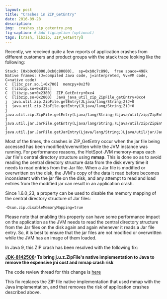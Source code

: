 ```yaml
---
layout: post
title: "Crashes in ZIP_GetEntry"
date: 2016-09-28
description: 
img:  crashes_zip_getentry.png 
fig-caption: # Add figcaption (optional)
tags: [Crash, libzip, ZIP_GetEntry]
---
```



Recently, we received quite a few reports of application crashes from different customers and product groups with the stack trace looking like the following:

```
Stack: [0xb0c00000,0xb0c80000],  sp=0xb0c7c890,  free space=498k
Native frames: (J=compiled Java code, j=interpreted, Vv=VM code, C=native code)
C  [libc_psr.so.1+0x700]  memcpy+0x2f8
C  [libzip.so+0xd19c]
C  [libzip.so+0x2380]  ZIP_GetEntry+0xe4
C  [libzip.so+0x2800]  Java_java_util_zip_ZipFile_getEntry+0xc4
j  java.util.zip.ZipFile.getEntry(JLjava/lang/String;Z)J+0
j  java.util.zip.ZipFile.getEntry(JLjava/lang/String;Z)J+0
j  java.util.zip.ZipFile.getEntry(Ljava/lang/String;)Ljava/util/zip/ZipEntry;+31
j  java.util.jar.JarFile.getEntry(Ljava/lang/String;)Ljava/util/zip/ZipEntry;+2
j  java.util.jar.JarFile.getJarEntry(Ljava/lang/String;)Ljava/util/jar/JarEntry;+2
```

Most of the times, the crashes in ZIP_GetEntry occur when the jar file being accessed has been modified/overwritten while the JVM instance was running. For performance reasons, the HotSpot JVM memory-maps each Jar file's central directory structure using **mmap**. This is done so as to avoid reading the central directory structure data from the disk every time it needs to read entries from the Jar file. When a Jar file is modified or overwritten on the disk, the JVM's copy of the data it read before becomes inconsistent with the jar file on the disk, and any attempt to read and load entries from the modified jar can result in an application crash.

Since 1.6.0_23, a property can be used to disable the memory mapping of the central directory structure of Jar files:
```
-Dsun.zip.disableMemoryMapping=true
```

Please note that enabling this property can have some performance impact on the application as the JVM needs to read the central directory structure from the Jar files on the disk again and again whenever it reads a Jar file entry. So, it is best to ensure that the jar files are not modified or overwritten while the JVM has an image of them loaded.

In Java 9, this ZIP crash has been resolved with the following fix:

**[JDK-8142508](https://bugs.openjdk.java.net/browse/JDK-8142508): To bring j.u.z.ZipFile's native implementation to Java to remove the expensive jni cost and mmap crash risk**

The code review thread for this change is [here](http://mail.openjdk.java.net/pipermail/core-libs-dev/2015-November/036495.html)

This fix replaces the ZIP file native implementation that used mmap with the Java implementation, and that removes the risk of application crashes described above.
